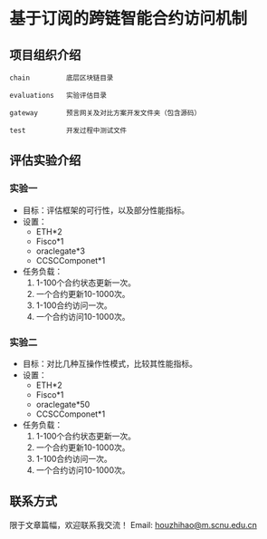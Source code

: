 # 基于订阅的跨链智能合约访问机制


## 项目组织介绍

`chain         底层区块链目录`

`evaluations   实验评估目录`

`gateway       预言网关及对比方案开发文件夹（包含源码） `

`test          开发过程中测试文件`

## 评估实验介绍

### 实验一

* 目标：评估框架的可行性，以及部分性能指标。
* 设置：
  * ETH*2
  * Fisco*1
  * oraclegate*3
  * CCSCComponet*1
* 任务负载：
  1. 1-100个合约状态更新一次。
  2. 一个合约更新10-1000次。
  3. 1-100合约访问一次。
  4. 一个合约访问10-1000次。


### 实验二
* 目标：对比几种互操作性模式，比较其性能指标。
* 设置：
    * ETH*2
    * Fisco*1
    * oraclegate*50
    * CCSCComponet*1
* 任务负载：
    1. 1-100个合约状态更新一次。
    2. 一个合约更新10-1000次。
    3. 1-100合约访问一次。
    4. 一个合约访问10-1000次。

 ## 联系方式
 限于文章篇幅，欢迎联系我交流！
 Email: houzhihao@m.scnu.edu.cn
